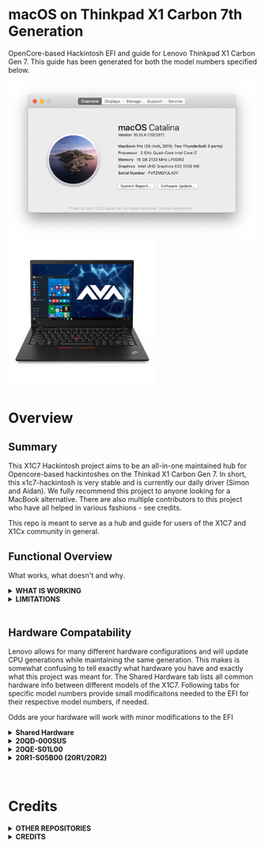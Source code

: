 # macOS on Thinkpad X1 Carbon 7th Generation
OpenCore-based Hackintosh EFI and guide for Lenovo Thinkpad X1 Carbon Gen 7. This guide has been generated for both the model numbers specified below.

<p float="center">
  <img src="./docs/macOS-overview.png" width="500" />
  <img src="./docs/laptop-image.png" width="300" /> 
</p>

# Overview
## Summary

This X1C7 Hackintosh project aims to be an all-in-one maintained hub for Opencore-based hackintoshes on the Thinkad X1 Carbon Gen 7. In short, this x1c7-hackintosh is very stable and is currently our daily driver (Simon and Aidan). We fully recommend this project to anyone looking for a MacBook alternative. There are also multiple contributors to this project who have all helped in various fashions - see credits.

This repo is meant to serve as a hub and guide for users of the X1C7 and X1Cx community in general.
<br />

## Functional Overview
What works, what doesn't and why.
<details>
<summary><strong> WHAT IS WORKING </strong></summary>

### Install
| working | Device / Step                             | Comment            |
|:-------:|:------------------------------------------|:-------------------|
| ✅ | Booting macOS installer                        |                    |
| ✅ | Installed to HD                                |                    |
| ✅ | Installed to HD and Dualbooting Windows on the same drive Windows                                | Use [this](https://www.youtube.com/watch?v=ztxHRGdX0Sw&t=3s) guide to setup dualboot on the same drive|

### Post-Install

| working | Device / Step                             | Comment            |
|:-------:|:------------------------------------------|:-------------------|
| ✅ | Graphics                                       | Requires `WhateverGreen.kext` |
| ✅ | Touchpad                                       | Requires ``VoodooGPIO, VoodooI2CServices,VoodooInput`` This was very trial-and-error based and I reccomend looking at our config.plist. Order and location matter. |
| ✅ | Trackpoint                                     | Requires ``VoodooPS2`` |
| ✅ | Keyboard                                       | Requires ``VoodooPS2`` |
| ✅ | Keyboard-Multimedia Fn keys                    | Requires `YogaSMC.kext` + **TODO: Add ACPI here** and [YogaSMC-App](https://github.com/zhen-zen/YogaSMC) |
| ✅ | WiFi                                           | Native WiFi with `AirportItlwm.kext` - no companion app required |
| ✅ | Bluetooth                                      | `IntelBluetoothFirmware.kext` and `IntelBluetoothInjector.kext` <br> ⚠️ audio input (e.g. of headset) is not working, see [#3](https://github.com/aidanchandra/x1c7-hackintosh/issues/3) |
| ❌ | WWAN                                           | DISABLED at BIOS to conserve power|
| ✅ | Ethernet                                       | `IntelMausi.kext` for bundled USB-C adapter |
| ✅ | Hibernation                                    | ``hibernatemode=3`` |
| ✅ | HDMI output                                    | Requires **WEG?** |
| ✅ | USB A / USB C                                  | |
| ✅ | Thunderbolt 3                                  | Tested with a Vega 64 EGUP in a Razer Core X Enclosure, requires TB3 BIOS Assist to be ENABLED|
| ✅| Webcam                                          | _checked on 2021-02-19_ |
| ✅ | Audio                                          | ✅ _Internal Speaker_ and _Headphones_ / _Line in_ <br> ⚠️ _Internal Microphone_ not working <br> Realtek ALC285, layout 11, 21, 31 (all seem to work equal) **TODO supported layouts have changed** ➡️ ``boot-args: alcid=71`` |
| ✅ | iCloud (App Store, iMessage, FaceTime, etc)    | All iServices work |
| ❓ | HiDPI, Handoff, Sidecar                        | Handoff/sidecar sporadic function. Would not rely on these |
| ❌ | Fingerprint Reader                             | Disabled in BIOS to save power |
| ✅ | Power Management Optimizations                 | Fully working with CPUFriend and CPUFriendFriend, more options with YogaSMC to come |
| ✅ | Intel SpeedStep                                | Fully working (Higher performance when plugged in, lower when on battery, tested with GeekBench 5) |

> ✅ Fully functional; ❓ Untested/Intermittent (might work); ❌ Non-functional

</details>


<details>
<summary><strong> LIMITATIONS </strong></summary>
  
Limitations what is not working as expected or improvements:

 - **Bluetooth**: [General Limiations of IntelBluetoothFirmware](https://openintelwireless.github.io/IntelBluetoothFirmware/FAQ.html) + [issue #3](https://github.com/aidanchandra/x1c7-hackintosh/issues/3) 

</details>

<br />

## Hardware Compatability
Lenovo allows for many different hardware configurations and will update CPU generations while maintaining the same generation. This makes is somewhat confusing to tell exactly what hardware you have and exactly what this project was meant for. The Shared Hardware tab lists all common hardware info between different models of the X1C7. Following tabs for specific model numbers provide small modificaitons needed to the EFI for their respective model numbers, if needed.

Odds are your hardware will work with minor modifications to the EFI



<details>
<summary><strong> Shared Hardware </strong></summary>

**Again: These are the hardware specs of `20QES01L00` and `20QD-000SUS`:**
Refer to [ThinkPad_X1_Carbon_7th_Gen_Spec.PDF](https://github.com/suhrmann/x1c7-hackintosh/blob/master/docs/references/ThinkPad_X1_Carbon_7th_Gen_Spec.PDF) for possible stock ThinkPad X1 7th Gen configurations. <br>
Source: [Lenovo Product Specification Reference (PSREF) [psref.lenovo.com]](https://psref.lenovo.com/Product/ThinkPad/ThinkPad_X1_Carbon_7th_Gen)


|                  |                 |
| :--------------- | :-------------- |
| **Ports**        | 2x USB 3.1 Gen 1 (Right USB Always On) |
|                  | 2x USB 3.1 Type-C Gen 2 / Thunderbolt 3 (Power Delivery and DisplayPort) [Max 5120x2880 @60Hz] |
|                  | HDMI 1.4b (Max 4096x2160 @24Hz) |                 |
| **Ethernet**     | via ThinkPad Ethernet Extension Adapter Gen 2: I219-LM Ethernet (vPro) |
| **WLAN + BT**    | Intel Wireless-AC 9560, Wi-Fi 2x2 802.11ac + Bluetooth 5.0 |
| **WWAN(optional)** | Nothing else supported, no adapters, nothing. Locked by BIOS |
| **Display**      | 14.0" (355mm) HDR HD (1920 x 1080) |
| **Camera**       | IR and HD720p camera with ThinkShutte. Chicony manufacturer |
| **Audio**        | Realtek ALC3286 codec <br> Linux: ``Realtek ALC285``, layout 11, 21, 31 ; [@acidanthera/AppleALC > Supported codecs [Github]](https://github.com/acidanthera/AppleALC/wiki/Supported-codecs) |
| **Fingerprint reader** | ✔️ |
| **NFC (optional)** | ✔️ |

**Further Specs:**
 - Keyboard: PS/2
 - TrackPoint: PS/2, included alongside te PS2 Keyboard
 - TrackPad: Synaptics enabled i2c
 - **Thunderbolt:**  Intel JHL6540 (Alpine Ridge 4C) Thunderbolt 3 Bridge with what appears to be native MacOS Support

 **NOTE:** The WWAN M.2 slot does **NOT** support SSDs. "If you do manage to fit something in there, you'll be presented with this whitelist error when you try and power the laptop on" [source and photos by @acoutts [Github]](https://github.com/acoutts/x1c7-hackintosh#edit-jan-2-2020) You can modify the bios if you really need the extra SSD.
</details>

<details>
<summary><strong> 20QD-000SUS </strong></summary>
Tested functioning as expected with provided EFI (Aidan's Machine)

| Processor Number                                                                                                                   | Code Name    | # of Cores | # of Threads | Base Frequency | Max Turbo Frequency | Cache | Memory Types | Graphics      |
| :--------------------------------------------------------------------------------------------------------------------------------- | :----------- | :--------- | :----------- | :------------- | :------------------ | :---- | :----------- | :------------ |
| [i7-8665U](https://ark.intel.com/content/www/us/en/ark/products/193563/intel-core-i7-8665u-processor-8m-cache-up-to-4-80-ghz.html) | Whiskey Lake <br>(based on Coffee Lake) | 4          | 8            | 1.9 GHz        | 4.8 GHz             | 8 MB  | LPDDR3-2133  | Intel UHD 620 |

</details>
<details>
<summary><strong> 20QE-S01L00 </strong></summary>
Tested functioning as expected with provided EFI (Simon's Machine)

| Processor Number                                                                                                                   | Code Name    | # of Cores | # of Threads | Base Frequency | Max Turbo Frequency | Cache | Memory Types | Graphics      |
| :--------------------------------------------------------------------------------------------------------------------------------- | :----------- | :--------- | :----------- | :------------- | :------------------ | :---- | :----------- | :------------ |
| [i7-8565U](https://ark.intel.com/content/www/us/en/ark/products/149091/intel-core-i7-8565u-processor-8m-cache-up-to-4-60-ghz.html) | Whiskey Lake <br>(based on Coffee Lake) | 4          | 8            | 1.8 GHz        | 4.6 GHz             | 8 MB  | LPDDR3-2133  | Intel UHD 620 |
</details>

<details>
<summary><strong> 20R1-S05B00 (20R1/20R2) </strong></summary>
Tested functioning as expected with the FOLLOWING MODIFICATIONS

Cpuid1Data: EC060800 00000000 00000000 00000000
Cpuid1Mask: FFFFFFFF 00000000 00000000 00000000

(Credit to @muhchaudhary)

| Processor Number                                                                                                                   | Code Name    | # of Cores | # of Threads | Base Frequency | Max Turbo Frequency | Cache | Memory Types | Graphics      |
| :--------------------------------------------------------------------------------------------------------------------------------- | :----------- | :--------- | :----------- | :------------- | :------------------ | :---- | :----------- | :------------ |
| [i7-10710u](https://ark.intel.com/content/www/us/en/ark/products/196448/intel-core-i7-10710u-processor-12m-cache-up-to-4-70-ghz.html) | Whiskey Lake <br>(based on Coffee Lake) | 6          | 12            | 1.1 GHz        | 4.7 GHz             | 12 MB  | LPDDR3-2133  | Intel® UHD Graphics for 10th Gen Intel® Processors |
</details>
<br /><br />


<!---
# Guide and Resources

There exists a plethora of much more detailed and well maintained guides using Opencore to get MacOS running on a PC. This guide will reference certian parts of those guides frequently for this reason. 


<details>
<summary><strong> Getting Started </strong></summary>

1. [Dortania's Guides](https://dortania.github.io/getting-started/) are the gold standard. We can safely ignore the hardware support function as those are for people who can choose their hardware - we can't with a laptop (yet).
</details> 

<details>
<summary><strong> Create USB Installer </strong></summary>

1. Create a MacOS Catalina Installer on an external USB drive using GibMacOS or using a reagular Mac and the app store. 
2. Mount 

</details> 

<details>
<summary><strong> Getting Started </strong></summary>
</details> 
--->

# Credits
<details>
<summary><strong> OTHER REPOSITORIES </strong></summary>
<br>

- x1c7-hackintosh repositories:
    - [suhrmann/x1c7-hackintosh](https://github.com/suhrmann/x1c7-hackintosh) [fork of tylernguyen/x1c6-hackintosh] _predecessor of this repo_
- x1c6-hackintosh repositories:
    - [tylernguyen/x1c6-hackintosh](https://github.com/tylernguyen/x1c6-hackintosh) 
    - [benbender/x1c6-hackintosh](https://github.com/benbender/x1c6-hackintosh)
    - [zhtengw/EFI-for-X1C6-hackintosh](https://github.com/zhtengw/EFI-for-X1C6-hackintosh)
- t480-hackintosh repositories:
    - [EETagent/T480-OpenCore-Hackintosh](https://github.com/EETagent/T480-OpenCore-Hackintosh)
      Create a pull request if you like to be added, final decision at my discreation.
</details> 

<details>
<summary><strong> CREDITS </strong></summary>
    
**[Acidanthera](https://github.com/acidanthera)** <br> 
For bringing us [OpenCore](https://github.com/acidanthera/OpenCorePkg) and maintaining all the essential kexts, 
like [VirtualSMC](https://github.com/acidanthera/VirtualSMC), [Lilu](https://github.com/acidanthera/Lilu), [WhateverGreen](https://github.com/acidanthera/WhateverGreen), and many many more! 

**Tyler Nguyen [@tylernguyen](https://github.com/tylernguyen)** <br>
 - for his groundwork on [macOS on Thinkpad X1 Carbon 6th Generation, Model 20KH*](
https://github.com/tylernguyen/x1c6-hackintosh)
 - and [lots of documentation](https://github.com/tylernguyen/x1c6-hackintosh/tree/master/docs) about Lenovo and ThinkPads

**[Dortania](https://dortania.github.io/)** <br> 
for his awesome OpenCore guides - here to mention [Dortania's OpenCore Install Guide](https://dortania.github.io/OpenCore-Install-Guide/) 
and [OpenCore Post-Install](https://dortania.github.io/OpenCore-Post-Install/)
</details>


